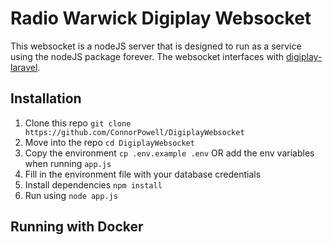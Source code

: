 # Radio Warwick Digiplay Websocket

This websocket is a nodeJS server that is designed to run as a service using the nodeJS package forever. The websocket interfaces with [digiplay-laravel](https://github.com/radiowarwick/digiplay-laravel/).

## Installation

1. Clone this repo `git clone https://github.com/ConnorPowell/DigiplayWebsocket`
2. Move into the repo `cd DigiplayWebsocket`
3. Copy the environment `cp .env.example .env` OR add the env variables when running `app.js`
4. Fill in the environment file with your database credentials
5. Install dependencies `npm install`
6. Run using `node app.js`

## Running with Docker

